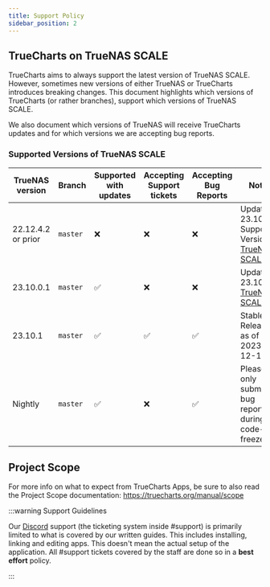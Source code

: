 ```yaml
---
title: Support Policy
sidebar_position: 2
---
```


## TrueCharts on TrueNAS SCALE

TrueCharts aims to always support the latest version of TrueNAS SCALE.
However, sometimes new versions of either TrueNAS or TrueCharts introduces breaking changes.
This document highlights which versions of TrueCharts (or rather branches), support which versions of TrueNAS SCALE.

We also document which versions of TrueNAS will receive TrueCharts updates and for which versions we are accepting bug reports.

### Supported Versions of TrueNAS SCALE

| TrueNAS version    | Branch   | Supported with updates | Accepting Support tickets | Accepting Bug Reports | Notes                                                                                          |
| ------------------ | -------- | ---------------------- | ------------------------- | --------------------- | ---------------------------------------------------------------------------------------------- |
| 22.12.4.2 or prior | `master` | :x:                    | :x:                       | :x:                   | Update to 23.10.X Supported Version [TrueNAS SCALE](https://www.truenas.com/docs/scale/23.10/) |
| 23.10.0.1          | `master` | :white_check_mark:     | :x:                       | :x:                   | Update to 23.10.1 [TrueNAS SCALE](https://www.truenas.com/docs/scale/23.10/)                   |
| 23.10.1            | `master` | :white_check_mark:     | :white_check_mark:        | :white_check_mark:    | Stable Release as of 2023-12-19                                                                |
| Nightly            | `master` | :white_check_mark:     | :x:                       | :white_check_mark:    | Please only submit bug reports during code-freeze                                              |

## Project Scope

For more info on what to expect from TrueCharts Apps, be sure to also read the Project Scope documentation:
https://truecharts.org/manual/scope

:::warning Support Guidelines

Our [Discord](https://discord.gg/tVsPTHWTtr) support (the ticketing system inside #support) is primarily limited to what is covered by our written guides. This includes installing, linking and editing apps. This doesn't mean the actual setup of the application. All #support tickets covered by the staff are done so in a **best effort** policy.

:::